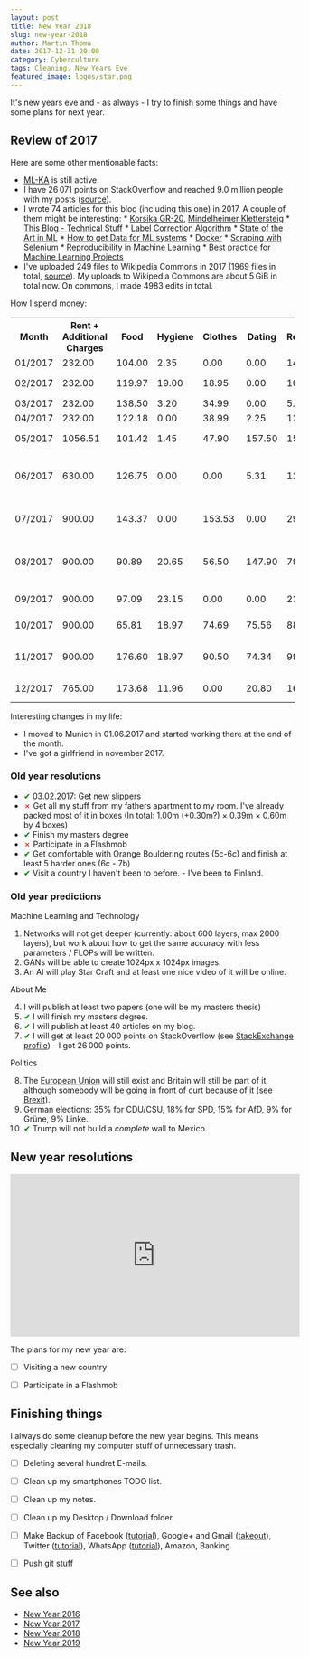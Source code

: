 ```yaml
---
layout: post
title: New Year 2018
slug: new-year-2018
author: Martin Thoma
date: 2017-12-31 20:00
category: Cyberculture
tags: Cleaning, New Years Eve
featured_image: logos/star.png
---
```


It's new years eve and - as always - I try to finish some things and have some
plans for next year.


## Review of 2017

Here are some other mentionable facts:

* [ML-KA](https://ml-ka.de/) is still active.
* I have 26&thinsp;071&nbsp;points on StackOverflow and reached 9.0&nbsp;million people
  with my posts ([source](http://stackoverflow.com/users/562769/martin-thoma)).
* I wrote 74&nbsp;articles for this blog (including this one) in 2017. A couple
  of them might be interesting:
      * [Korsika GR-20](https://martin-thoma.com/gr-20/), [Mindelheimer Klettersteig](https://martin-thoma.com/mindelheimer-klettersteig/)
      * [This Blog - Technical Stuff](https://martin-thoma.com/this-blog/)
      * [Label Correction Algorithm](https://martin-thoma.com/label-correction-algorithm/)
      * [State of the Art in ML](https://martin-thoma.com/sota/)
      * [How to get Data for ML systems](https://martin-thoma.com/ml-get-data/)
      * [Docker](https://martin-thoma.com/docker/)
      * [Scraping with Selenium](https://martin-thoma.com/scraping-with-selenium/)
      * [Reproducibility in Machine Learning](https://martin-thoma.com/ml-reproducibility/)
      * [Best practice for Machine Learning Projects](https://martin-thoma.com/ml-best-practice/)
* I've uploaded 249&nbsp;files to Wikipedia Commons in 2017 (1969 files in total, <a href="http://tools.wmflabs.org/ptools/uploadsum.php?user=MartinThoma">source</a>). My uploads to Wikipedia Commons
  are about 5&thinsp;GiB in total now. On commons, I made 4983&nbsp;edits in total.

How I spend money:

<table class="table">
    <tr>
        <th>Month</th>
        <th>Rent + Additional Charges</th>
        <th>Food</th>
        <th>Hygiene</th>
        <th>Clothes</th>
        <th>Dating</th>
        <th>Recreation</th>
        <th>Insurance</th>
        <th>Travel+Phone</th>
        <th>Rest</th>
    </tr>
    <tr>
        <td>01/2017</td>
        <td title="Rent + Additional Charges">232.00</td>
        <td title="Food">104.00</td>
        <td title="Hygiene">2.35</td>
        <td title="Clothes">0.00</td>
        <td title="Dating">0.00</td>
        <td title="Recreation">141.57</td>
        <td title="Insurance">90.34</td>
        <td title="Travel+Phone">76.00</td>
        <td title="Rest"></td>
    </tr>
    <tr>
        <td>02/2017</td>
        <td title="Rent + Additional Charges">232.00</td>
        <td title="Food">119.97</td>
        <td title="Hygiene">19.00</td>
        <td title="Clothes">18.95</td>
        <td title="Dating">0.00</td>
        <td title="Recreation">10.34</td>
        <td title="Insurance">91.64</td>
        <td title="Travel+Phone">69.00</td>
        <td title="Rest">Studium: 143.69; Haushalt: 5.30</td>
    </tr>
    <tr>
        <td>03/2017</td>
        <td title="Rent + Additional Charges">232.00</td>
        <td title="Food">138.50</td>
        <td title="Hygiene">3.20</td>
        <td title="Clothes">34.99</td>
        <td title="Dating">0.00</td>
        <td title="Recreation">5.75</td>
        <td title="Insurance">0.00</td>
        <td title="Travel+Phone">0.00</td>
        <td title="Rest">Medizin: 6.40</td>
    </tr>
    <tr>
        <td>04/2017</td>
        <td title="Rent + Additional Charges">232.00</td>
        <td title="Food">122.18</td>
        <td title="Hygiene">0.00</td>
        <td title="Clothes">38.99</td>
        <td title="Dating">2.25</td>
        <td title="Recreation">120.33</td>
        <td title="Insurance">91.64</td>
        <td title="Travel+Phone">0.00</td>
        <td title="Rest"></td>
    </tr>
    <tr>
        <td>05/2017</td>
        <td title="Rent + Additional Charges">1056.51</td>
        <td title="Food">101.42</td>
        <td title="Hygiene">1.45</td>
        <td title="Clothes">47.90</td>
        <td title="Dating">157.50</td>
        <td title="Recreation">159.91</td>
        <td title="Insurance">91.64</td>
        <td title="Travel+Phone">148.05</td>
        <td title="Rest">Sicherheitsleistung: 1800.00</td>
    </tr>
    <tr>
        <td>06/2017</td>
        <td title="Rent + Additional Charges">630.00</td>
        <td title="Food">126.75</td>
        <td title="Hygiene">0.00</td>
        <td title="Clothes">0.00</td>
        <td title="Dating">5.31</td>
        <td title="Recreation">127.23</td>
        <td title="Insurance">91.64</td>
        <td title="Travel+Phone">103.23</td>
        <td title="Rest">Umzug: 197.81; Haushalt: 99.45; Master-Arbeit: 20.00; Medikamente: 8.43</td>
    </tr>
    <tr>
        <td>07/2017</td>
        <td title="Rent + Additional Charges">900.00</td>
        <td title="Food">143.37</td>
        <td title="Hygiene">0.00</td>
        <td title="Clothes">153.53</td>
        <td title="Dating">0.00</td>
        <td title="Recreation">299.43</td>
        <td title="Insurance">54.98</td>
        <td title="Travel+Phone">69.88</td>
        <td title="Rest">Internet:29.76; Bike:708.90; Haushalt: 7.78</td>
    </tr>
    <tr>
        <td>08/2017</td>
        <td title="Rent + Additional Charges">900.00</td>
        <td title="Food">90.89</td>
        <td title="Hygiene">20.65</td>
        <td title="Clothes">56.50</td>
        <td title="Dating">147.90</td>
        <td title="Recreation">79.92</td>
        <td title="Insurance">0.00</td>
        <td title="Travel+Phone">54.50</td>
        <td title="Rest">Internet:14.90; Mietrückzahlung:455.04; Umzug: 100.00; Haushalt: 57.46</td>
    </tr>
    <tr>
        <td>09/2017</td>
        <td title="Rent + Additional Charges">900.00</td>
        <td title="Food">97.09</td>
        <td title="Hygiene">23.15</td>
        <td title="Clothes">0.00</td>
        <td title="Dating">0.00</td>
        <td title="Recreation">230.28</td>
        <td title="Insurance">0.00</td>
        <td title="Travel+Phone">3.10</td>
        <td title="Rest">Roomba:359.00; Haushalt:57.98</td>
    </tr>
    <tr>
        <td title="month">10/2017</td>
        <td title="Rent + Additional Charges">900.00</td>
        <td title="Food">65.81</td>
        <td title="Hygiene">18.97</td>
        <td title="Clothes">74.69</td>
        <td title="Dating">75.56</td>
        <td title="Recreation">88.61</td>
        <td title="Insurance">0.00</td>
        <td title="Travel+Phone">155.59</td>
        <td title="Rest">Internet: 14.90; Haushalt: 9.95; Medizin: 12.48</td>
    </tr>
    <tr>
        <td title="month">11/2017</td>
        <td title="Rent + Additional Charges">900.00</td>
        <td title="Food">176.60</td>
        <td title="Hygiene">18.97</td>
        <td title="Clothes">90.50</td>
        <td title="Dating">74.34</td>
        <td title="Recreation">99.00</td>
        <td title="Insurance">Insurance</td>
        <td title="Travel+Phone">Travel+Phone</td>
        <td title="Rest">Internet: 14.90; Medizin: 12.48; 5.00 Geldautomat; Haushalt: 52.97</td>
    </tr>
    <tr>
        <td title="month">12/2017</td>
        <td title="Rent + Additional Charges">765.00</td>
        <td title="Food">173.68</td>
        <td title="Hygiene">11.96</td>
        <td title="Clothes">0.00</td>
        <td title="Dating">20.80</td>
        <td title="Recreation">166.60</td>
        <td title="Insurance">>0.00</td>
        <td title="Travel+Phone">255.97</td>
        <td title="Rest">GEZ (Rundfunkbeitrag):210.00</td>
    </tr>
</table>

Interesting changes in my life:

* I moved to Munich in 01.06.2017 and started working there at the end of the
  month.
* I've got a girlfriend in november 2017.


### Old year resolutions

* <span style="color:green;">&#x2714;</span> 03.02.2017: Get new slippers
* <span style="color:red;">&#x2717;</span> Get all my stuff from my fathers apartment to my room. I've already packed
  most of it in boxes (In total: 1.00m (+0.30m?) × 0.39m × 0.60m by 4 boxes)
* <span style="color:green;">&#x2714;</span> Finish my masters degree
* <span style="color:red;">&#x2717;</span> Participate in a Flashmob
* <span style="color:green;">&#x2714;</span> Get comfortable with Orange Bouldering routes (5c-6c) and finish at least
      5 harder ones (6c - 7b)
* <span style="color:green;">&#x2714;</span> Visit a country I haven't been to before. - I've been to Finland.


### Old year predictions

Machine Learning and Technology

1. Networks will not get deeper (currently: about 600 layers, max 2000 layers),
   but work about how to get the same accuracy with less parameters / FLOPs
   will be written.
2. GANs will be able to create 1024px x 1024px images.
3. An AI will play Star Craft and at least one nice video of it will be online.


About Me

4. I will publish at least two papers (one will be my masters thesis)
5. <span style="color:green;">&#x2714;</span> I will finish my masters degree.
6. <span style="color:green;">&#x2714;</span> I will publish at least 40 articles on my blog.
7. <span style="color:green;">&#x2714;</span> I will get at least 20&thinsp;000 points on StackOverflow (see [StackExchange profile](http://stackexchange.com/users/271958/martin-thoma?tab=accounts)) - I got 26&thinsp;000 points.


Politics

8. The [European Union](https://en.wikipedia.org/wiki/European_Union) will
   still exist and Britain will still be part of it, although somebody will
   be going in front of curt because of it
    (see [Brexit](https://de.wikipedia.org/wiki/Brexit)).
9. German elections: 35% for CDU/CSU, 18% for SPD, 15% for AfD, 9% for Grüne,
   9% Linke.
10. <span style="color:green;">&#x2714;</span> Trump will not build a *complete* wall to Mexico.


## New year resolutions

<iframe width="512" height="288" src="https://www.youtube-nocookie.com/embed/yYMUCC9SFds" frameborder="0" allowfullscreen></iframe>

The plans for my new year are:

* [ ] Visiting a new country
* [ ] Participate in a Flashmob


## Finishing things

I always do some cleanup before the new year begins. This means especially
cleaning my computer stuff of unnecessary trash.

* [ ] Deleting several hundret E-mails.
* [ ] Clean up my smartphones TODO list.
* [ ] Clean up my notes.
* [ ] Clean up my Desktop / Download folder.
* [ ] Make Backup of Facebook ([tutorial](https://www.facebook.com/help/131112897028467)), Google+ and Gmail ([takeout](https://takeout.google.com/settings/takeout)), Twitter ([tutorial](https://support.twitter.com/articles/20170320)), WhatsApp ([tutorial](https://www.whatsapp.com/faq/en/android/23756533)), Amazon, Banking.
* [ ] Push git stuff


## See also

* [New Year 2016](https://martin-thoma.com/new-year-2016)
* [New Year 2017](https://martin-thoma.com/new-year-2017)
* [New Year 2018](https://martin-thoma.com/new-year-2018)
* [New Year 2019](https://martin-thoma.com/new-year-2019)
